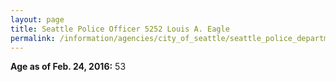 ```yaml
---
layout: page
title: Seattle Police Officer 5252 Louis A. Eagle
permalink: /information/agencies/city_of_seattle/seattle_police_department/copbook/5252/
---
```


**Age as of Feb. 24, 2016:** 53
